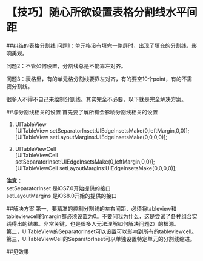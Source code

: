 # 【技巧】随心所欲设置表格分割线水平间距

##纠结的表格分割线
问题1：单元格没有填完一整屏时，出现了填充的分割线，影响美观。

问题2：不管如何设置，分割线总是不能靠左对齐。

问题3：表格里，有的单元格分割线要靠左对齐，有的要空10个point，有的不需要分割线。

很多人不得不自己来绘制分割线。其实完全不必要，以下就是完全解决方案。

##与分割线相关的设置
首先要了解所有会影响分割线相关的设置  
1. UITableView  
[UITableView setSeparatorInset:UIEdgeInsetsMake(0,leftMargin,0,0)];  
[UITableView setLayoutMargins:UIEdgeInsetsMake(0,0,0,0)];  

2. UITableViewCell  
[UITableViewCell setSeparatorInset:UIEdgeInsetsMake(0,leftMargin,0,0)];  
[UITableViewCell setLayoutMargins:UIEdgeInsetsMake(0,0,0,0)];  

**注意：**  
setSeparatorInset 是iOS7.0开始提供的接口  
setLayoutMargins  是iOS8.0开始的提供的接口

##解决方案
第一，要精准的控制分割线的左右间距，必须将tableview和tableviewcell的margin都必须设置为0。不要问我为什么，这是尝试了各种组合实践得出的结果。非常关键，也是很多人无法理解如何解决问题2）的根源。  
第二，UITableView的SeparatorInset可以设置可以影响到所有的tableviewcell。  
第三，UITableViewCell的SeparatorInset可以单独设置特定单元的分割线缩进。  

##见效果

